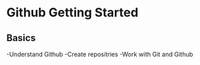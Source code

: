 # Github Getting Started
## Basics
-Understand Github
-Create repositries
-Work with Git and Github 

